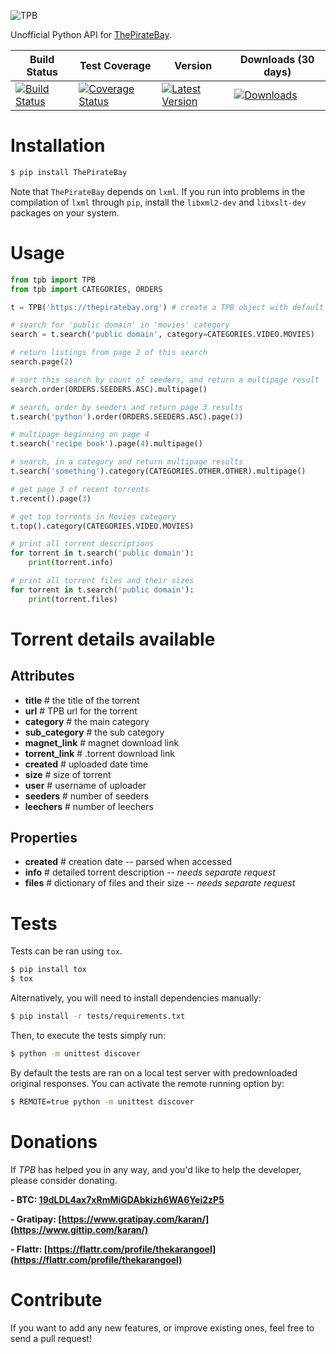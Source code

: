 ![TPB](http://www.goel.im/images/tpb.jpg)

Unofficial Python API for [ThePirateBay](http://thepiratebay.org/).

| Build Status | Test Coverage | Version | Downloads (30 days) |
| ------------ | ------------- | ------- | ------------------- |
| [![Build Status](https://travis-ci.org/pawamoy/TPB.png?branch=master)](https://travis-ci.org/pawamoy/TPB) | [![Coverage Status](https://coveralls.io/repos/pawamoy/TPB/badge.png)](https://coveralls.io/r/pawamoy/TPB) | [![Latest Version](https://img.shields.io/pypi/v/ThePirateBay.svg)](https://pypi.python.org/pypi/ThePirateBay/) | [![Downloads](https://img.shields.io/pypi/dm/ThePirateBay.svg)](https://pypi.python.org/pypi/ThePirateBay/) |

Installation
=============
```sh
$ pip install ThePirateBay
```

Note that ``ThePirateBay`` depends on ``lxml``. If you run into problems in the compilation of ``lxml`` through ``pip``, install the ``libxml2-dev`` and ``libxslt-dev`` packages on your system.

Usage
==========

```python
from tpb import TPB
from tpb import CATEGORIES, ORDERS

t = TPB('https://thepiratebay.org') # create a TPB object with default domain

# search for 'public domain' in 'movies' category
search = t.search('public domain', category=CATEGORIES.VIDEO.MOVIES)

# return listings from page 2 of this search
search.page(2)

# sort this search by count of seeders, and return a multipage result
search.order(ORDERS.SEEDERS.ASC).multipage()

# search, order by seeders and return page 3 results
t.search('python').order(ORDERS.SEEDERS.ASC).page(3)

# multipage beginning on page 4
t.search('recipe book').page(4).multipage()

# search, in a category and return multipage results
t.search('something').category(CATEGORIES.OTHER.OTHER).multipage()

# get page 3 of recent torrents
t.recent().page(3)

# get top torrents in Movies category
t.top().category(CATEGORIES.VIDEO.MOVIES)

# print all torrent descriptions
for torrent in t.search('public domain'):
    print(torrent.info)

# print all torrent files and their sizes
for torrent in t.search('public domain'):
    print(torrent.files)
```

Torrent details available
==================

Attributes
----------

* **title** # the title of the torrent
* **url** # TPB url for the torrent
* **category** # the main category
* **sub_category** # the sub category
* **magnet_link** # magnet download link
* **torrent_link** # .torrent download link
* **created** # uploaded date time
* **size** # size of torrent
* **user** # username of uploader
* **seeders** # number of seeders
* **leechers** # number of leechers

Properties
----------

* **created** # creation date -- parsed when accessed
* **info** # detailed torrent description -- *needs separate request*
* **files** # dictionary of files and their size -- *needs separate request*

Tests
=====

Tests can be ran using `tox`.
```sh
$ pip install tox
$ tox
```

Alternatively, you will need to install dependencies manually:
```sh
$ pip install -r tests/requirements.txt
```

Then, to execute the tests simply run:
```sh
$ python -m unittest discover
```

By default the tests are ran on a local test server with predownloaded original
responses. You can activate the remote running option by:
```sh
$ REMOTE=true python -m unittest discover
```

Donations
========

If *TPB* has helped you in any way, and you'd like to help the developer, please consider donating.

**- BTC: [19dLDL4ax7xRmMiGDAbkizh6WA6Yei2zP5](http://i.imgur.com/bAQgKLN.png)**

**- Gratipay: [https://www.gratipay.com/karan/](https://www.gittip.com/karan/)**

**- Flattr: [https://flattr.com/profile/thekarangoel](https://flattr.com/profile/thekarangoel)**

Contribute
========

If you want to add any new features, or improve existing ones, feel free to send a pull request!
